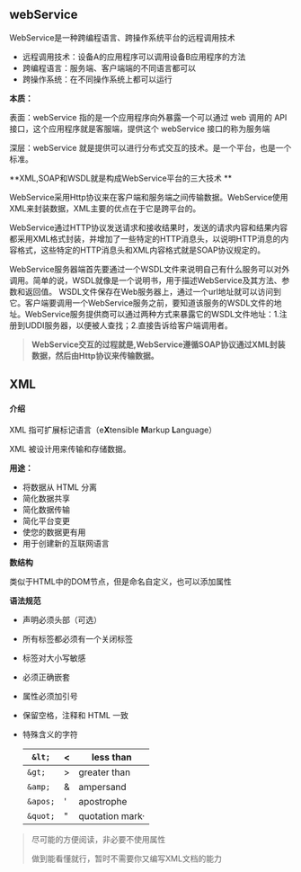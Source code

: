 ## webService

WebService是一种跨编程语言、跨操作系统平台的远程调用技术

- 远程调用技术：设备A的应用程序可以调用设备B应用程序的方法
- 跨编程语言：服务端、客户端端的不同语言都可以
- 跨操作系统：在不同操作系统上都可以运行

**本质：**

表面：webService 指的是一个应用程序向外暴露一个可以通过 web 调用的 API 接口，这个应用程序就是客服端，提供这个 webService 接口的称为服务端

深层：webService 就是提供可以进行分布式交互的技术。是一个平台，也是一个标准。

**XML,SOAP和WSDL就是构成WebService平台的三大技术 **

WebService采用Http协议来在客户端和服务端之间传输数据。WebService使用XML来封装数据，XML主要的优点在于它是跨平台的。

WebService通过HTTP协议发送请求和接收结果时，发送的请求内容和结果内容都采用XML格式封装，并增加了一些特定的HTTP消息头，以说明HTTP消息的内容格式，这些特定的HTTP消息头和XML内容格式就是SOAP协议规定的。

WebService服务器端首先要通过一个WSDL文件来说明自己有什么服务可以对外调用。简单的说，WSDL就像是一个说明书，用于描述WebService及其方法、参数和返回值。 WSDL文件保存在Web服务器上，通过一个url地址就可以访问到它。客户端要调用一个WebService服务之前，要知道该服务的WSDL文件的地址。WebService服务提供商可以通过两种方式来暴露它的WSDL文件地址：1.注册到UDDI服务器，以便被人查找；2.直接告诉给客户端调用者。

> **WebService交互的过程就是,WebService遵循SOAP协议通过XML封装数据，然后由Http协议来传输数据。**



## XML

#### 介绍

XML 指可扩展标记语言（e**X**tensible **M**arkup **L**anguage）

XML 被设计用来传输和存储数据。



**用途：**

- 将数据从 HTML 分离
- 简化数据共享
- 简化数据传输
- 简化平台变更
- 使您的数据更有用
- 用于创建新的互联网语言

**数结构**

类似于HTML中的DOM节点，但是命名自定义，也可以添加属性

**语法规范**

- 声明必须头部（可选）

- 所有标签都必须有一个关闭标签

- 标签对大小写敏感

- 必须正确嵌套

- 属性必须加引号

- 保留空格，注释和 HTML 一致

- 特殊含义的字符

  | `&lt;`   | <    | less than       |
  | -------- | ---- | --------------- |
  | `&gt;`   | >    | greater than    |
  | `&amp;`  | &    | ampersand       |
  | `&apos;` | '    | apostrophe      |
  | `&quot;` | "    | quotation mark· |

> 尽可能的方便阅读，非必要不使用属性
>
> 做到能看懂就行，暂时不需要你又编写XML文档的能力